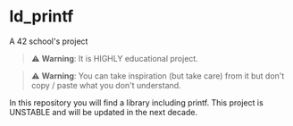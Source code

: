 # ld_printf
A 42 school's project

> :warning: **Warning**: It is HIGHLY educational project.

> :warning: **Warning**: You can take inspiration (but take care) from it but don't copy / paste what you don't understand.

In this repository you will find a library including printf. This project is UNSTABLE and will be updated in the next decade.
